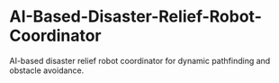 # AI-Based-Disaster-Relief-Robot-Coordinator
AI-based disaster relief robot coordinator for dynamic pathfinding and obstacle avoidance.
